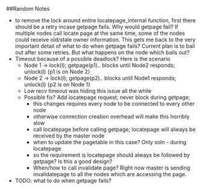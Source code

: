 ##Random Notes
* to remove the lock around entire locatepage_internal function, first there should be a retry incase getpage fails. Why would getpage fail? If multiple nodes call locate page at the same time, some of the nodes could receive old/stale owner information. This gets me back to the very important detail of what to do when getpage fails? Current plan is to bail out after some retries. But what happens on the node which bails out?
* Timeout because of a possible deadlock? Here is the scenario
  - Node 1 -> lock(l); getpage(p1).. blocks until Node2 responds; unlock(l) {p1 is on Node 2}
  - Node 2 -> lock(l); getpage(p2).. blocks until Node1 responds; unlock(l) {p2 is on Node 1}
  - Low recv timeout was hiding this issue all the while
  - Possible fix? Add locatepage request; never block during getpage; 
    * this changes requires every node to be connected to every other node
    * otherwise connection creation overhead will make this horribly slow
    * call locatepage before calling getpage; locatepage will always be received by the master node
    * when to update the pagetable in this case? Only soln - during locatepage
    * so the requirement is locatepage should always be followed by getpage? Is this a good design?
    * When/how to call invalidate page? Right now master is sending invalidatepage to all the nodes which are accessing the page. 
* TODO: what to do when getpage fails? 
